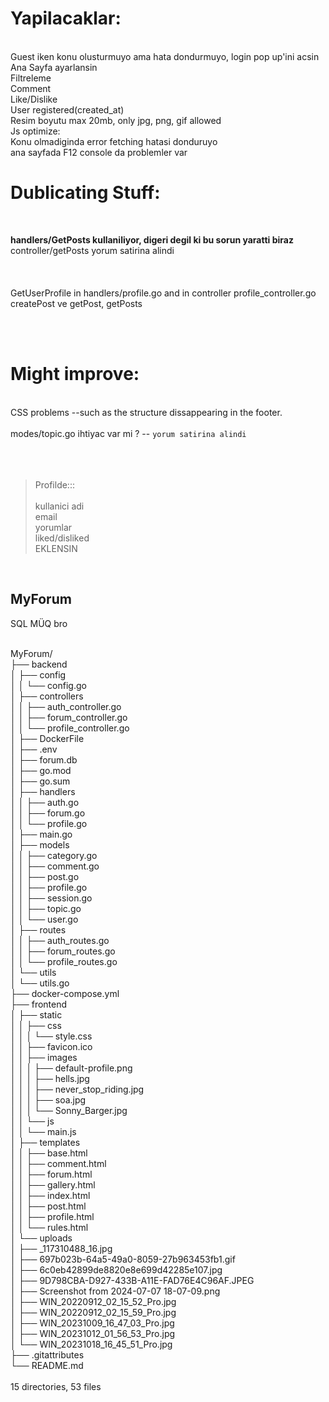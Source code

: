 # Yapilacaklar:
<br>Guest iken konu olusturmuyo ama hata dondurmuyo, login pop up'ini acsin
<br>Ana Sayfa ayarlansin
<br>Filtreleme
<br>Comment
<br>Like/Dislike
<br>User registered(created_at)
<br>Resim boyutu max 20mb, only jpg, png, gif allowed
<br>Js optimize:<br/>
Konu olmadiginda error fetching hatasi donduruyo<br/>
ana sayfada F12 console da problemler var<br/>

# Dublicating Stuff:
<br/>

**handlers/GetPosts kullaniliyor, digeri degil ki bu sorun yaratti biraz**
<br/>controller/getPosts yorum satirina alindi
<br><br><br><br>
GetUserProfile in handlers/profile.go and in controller profile_controller.go<br/>
createPost ve getPost, getPosts <br/>

<br><br>

# Might improve:
<br>CSS problems --such as the structure dissappearing in the footer.<br><br>
modes/topic.go ihtiyac var mi ? -- `yorum satirina alindi` <br><br><br><br>

> Profilde::: <br><br>
> kullanici adi<br>
> email<br>
> yorumlar<br>
> liked/disliked<br>
> EKLENSIN
<br>

## MyForum

SQL MÜQ bro

<br>MyForum/
<br>├── backend
<br>│   ├── config
<br>│   │   └── config.go
<br>│   ├── controllers
<br>│   │   ├── auth_controller.go
<br>│   │   ├── forum_controller.go
<br>│   │   └── profile_controller.go
<br>│   ├── DockerFile
<br>│   ├── .env
<br>│   ├── forum.db
<br>│   ├── go.mod
<br>│   ├── go.sum
<br>│   ├── handlers
<br>│   │   ├── auth.go
<br>│   │   ├── forum.go
<br>│   │   └── profile.go
<br>│   ├── main.go
<br>│   ├── models
<br>│   │   ├── category.go
<br>│   │   ├── comment.go
<br>│   │   ├── post.go
<br>│   │   ├── profile.go
<br>│   │   ├── session.go
<br>│   │   ├── topic.go
<br>│   │   └── user.go
<br>│   ├── routes
<br>│   │   ├── auth_routes.go
<br>│   │   ├── forum_routes.go
<br>│   │   └── profile_routes.go
<br>│   └── utils
<br>│       └── utils.go
<br>├── docker-compose.yml
<br>├── frontend
<br>│   ├── static
<br>│   │   ├── css
<br>│   │   │   └── style.css
<br>│   │   ├── favicon.ico
<br>│   │   ├── images
<br>│   │   │   ├── default-profile.png
<br>│   │   │   ├── hells.jpg
<br>│   │   │   ├── never_stop_riding.jpg
<br>│   │   │   ├── soa.jpg
<br>│   │   │   └── Sonny_Barger.jpg
<br>│   │   └── js
<br>│   │       └── main.js
<br>│   ├── templates
<br>│   │   ├── base.html
<br>│   │   ├── comment.html
<br>│   │   ├── forum.html
<br>│   │   ├── gallery.html
<br>│   │   ├── index.html
<br>│   │   ├── post.html
<br>│   │   ├── profile.html
<br>│   │   └── rules.html
<br>│   └── uploads
<br>│       ├── _117310488_16.jpg
<br>│       ├── 697b023b-64a5-49a0-8059-27b963453fb1.gif
<br>│       ├── 6c0eb42899de8820e8e699d42285e107.jpg
<br>│       ├── 9D798CBA-D927-433B-A11E-FAD76E4C96AF.JPEG
<br>│       ├── Screenshot from 2024-07-07 18-07-09.png
<br>│       ├── WIN_20220912_02_15_52_Pro.jpg
<br>│       ├── WIN_20220912_02_15_59_Pro.jpg
<br>│       ├── WIN_20231009_16_47_03_Pro.jpg
<br>│       ├── WIN_20231012_01_56_53_Pro.jpg
<br>│       └── WIN_20231018_16_45_51_Pro.jpg
<br>├── .gitattributes
<br>└── README.md
<br>
<br>15 directories, 53 files
